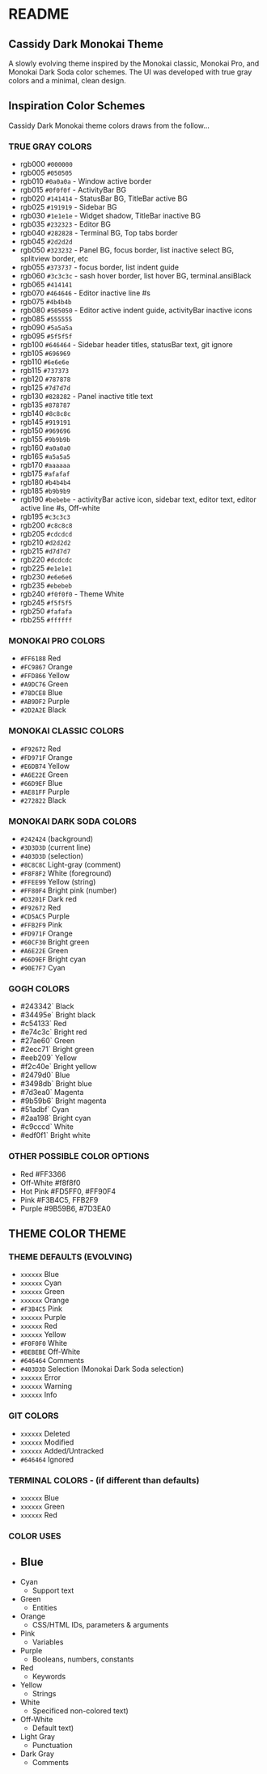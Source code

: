 # README
## Cassidy Dark Monokai Theme
A slowly evolving theme inspired by the Monokai classic, Monokai Pro, and Monokai Dark Soda color schemes. The UI was developed with true gray colors and a minimal, clean design.

## Inspiration Color Schemes
Cassidy Dark Monokai theme colors draws from the follow...

### TRUE GRAY COLORS
- rgb000 `#000000`
- rgb005 `#050505`
- rgb010 `#0a0a0a` - Window active border
- rgb015 `#0f0f0f` - ActivityBar BG
- rgb020 `#141414` - StatusBar BG, TitleBar active BG
- rgb025 `#191919` - Sidebar BG
- rgb030 `#1e1e1e` - Widget shadow, TitleBar inactive BG
- rgb035 `#232323` - Editor BG
- rgb040 `#282828` - Terminal BG, Top tabs border
- rgb045 `#2d2d2d`
- rgb050 `#323232` - Panel BG, focus border, list inactive select BG, splitview border, etc
- rgb055 `#373737` - focus border, list indent guide
- rgb060 `#3c3c3c` - sash hover border, list hover BG, terminal.ansiBlack
- rgb065 `#414141`
- rgb070 `#464646` - Editor inactive line #s
- rgb075 `#4b4b4b`
- rgb080 `#505050` - Editor active indent guide, activityBar inactive icons
- rgb085 `#555555`
- rgb090 `#5a5a5a`
- rgb095 `#5f5f5f`
- rgb100 `#646464` - Sidebar header titles, statusBar text, git ignore
- rgb105 `#696969`
- rgb110 `#6e6e6e`
- rgb115 `#737373`
- rgb120 `#787878`
- rgb125 `#7d7d7d`
- rgb130 `#828282` - Panel inactive title text
- rgb135 `#878787`
- rgb140 `#8c8c8c`
- rgb145 `#919191`
- rgb150 `#969696`
- rgb155 `#9b9b9b`
- rgb160 `#a0a0a0`
- rgb165 `#a5a5a5`
- rgb170 `#aaaaaa`
- rgb175 `#afafaf`
- rgb180 `#b4b4b4`
- rgb185 `#b9b9b9`
- rgb190 `#bebebe` - activityBar active icon, sidebar text, editor text, editor active line #s, Off-white
- rgb195 `#c3c3c3`
- rgb200 `#c8c8c8`
- rgb205 `#cdcdcd`
- rgb210 `#d2d2d2`
- rgb215 `#d7d7d7`
- rgb220 `#dcdcdc`
- rgb225 `#e1e1e1`
- rgb230 `#e6e6e6`
- rgb235 `#ebebeb`
- rgb240 `#f0f0f0` - Theme White
- rgb245 `#f5f5f5`
- rgb250 `#fafafa`
- rbb255 `#ffffff`

### MONOKAI PRO COLORS
- `#FF6188` Red
- `#FC9867` Orange
- `#FFD866` Yellow
- `#A9DC76` Green
- `#78DCE8` Blue
- `#AB9DF2` Purple
- `#2D2A2E` Black

### MONOKAI CLASSIC COLORS
- `#F92672` Red
- `#FD971F` Orange
- `#E6DB74` Yellow
- `#A6E22E` Green
- `#66D9EF` Blue
- `#AE81FF` Purple
- `#272822` Black

### MONOKAI DARK SODA COLORS
- `#242424` (background)
- `#3D3D3D` (current line)
- `#403D3D` (selection)
- `#8C8C8C` Light-gray (comment)
- `#F8F8F2` White (foreground)
- `#FFEE99` Yellow (string)
- `#FF80F4` Bright pink (number)
- `#D3201F` Dark red
- `#F92672` Red
- `#CD5AC5` Purple
- `#FFB2F9` Pink
- `#FD971F` Orange
- `#60CF30` Bright green
- `#A6E22E` Green
- `#66D9EF` Bright cyan
- `#90E7F7` Cyan

### GOGH COLORS
- #243342` Black
- #34495e` Bright black
- #c54133` Red
- #e74c3c` Bright red
- #27ae60` Green
- #2ecc71` Bright green
- #eeb209` Yellow
- #f2c40e` Bright yellow
- #2479d0` Blue
- #3498db` Bright blue
- #7d3ea0` Magenta
- #9b59b6` Bright magenta
- #51adbf` Cyan
- #2aa198` Bright cyan
- #c9cccd` White
- #edf0f1` Bright white

### OTHER POSSIBLE COLOR OPTIONS
- Red        #FF3366
- Off-White  #f8f8f0
- Hot Pink   #FD5FF0, #FF90F4
- Pink       #F3B4C5, FFB2F9
- Purple     #9B59B6, #7D3EA0

## THEME COLOR THEME

### THEME DEFAULTS (EVOLVING)
- `xxxxxx` Blue
- `xxxxxx` Cyan
- `xxxxxx` Green
- `xxxxxx` Orange
- `#F3B4C5` Pink
- `xxxxxx` Purple
- `xxxxxx` Red
- `xxxxxx` Yellow
- `#F0F0F0` White
- `#BEBEBE` Off-White
- `#646464` Comments
- `#403D3D` Selection (Monokai Dark Soda selection)
- `xxxxxx` Error
- `xxxxxx` Warning
- `xxxxxx` Info

### GIT COLORS
- `xxxxxx` Deleted
- `xxxxxx` Modified
- `xxxxxx` Added/Untracked
- `#646464` Ignored

### TERMINAL COLORS - (if different than defaults)
- `xxxxxx` Blue
- `xxxxxx` Green
- `xxxxxx` Red

### COLOR USES
- Blue
  -
- Cyan
  - Support text
- Green
  - Entities
- Orange
  - CSS/HTML IDs, parameters & arguments
- Pink
  - Variables
- Purple
  - Booleans, numbers, constants
- Red
  - Keywords
- Yellow
  - Strings
- White
  - Specificed non-colored text)
- Off-White
  - Default text)
- Light Gray
  - Punctuation
- Dark Gray
  - Comments
